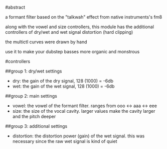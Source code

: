 #abstract

a formant filter based on the "talkwah" effect from native instruments's fm8

along with the vowel and size controllers, this module has the additional controllers of dry/wet and wet signal distortion (hard clipping)

the multictl curves were drawn by hand

use it to make your dubstep basses more organic and monstrous

#controllers

##group 1: dry/wet settings

- dry: the gain of the dry signal, 128 (1000) = -6db
- wet: the gain of the wet signal, 128 (1000) = -6db

##group 2: main settings

- vowel: the vowel of the formant filter. ranges from ooo <-> aaa <-> eee
- size: the size of the vocal cavity. larger values make the cavity larger and the pitch deeper

##group 3: additional settings

- distortion: the distortion power (gain) of the wet signal. this was necessary since the raw wet signal is kind of quiet

